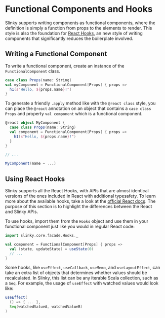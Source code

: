 # Functional Components and Hooks
Slinky supports writing components as functional components, where the definition is simply a function from props to the elements to render. This style is also the foundation for [React Hooks](https://reactjs.org/docs/hooks-intro.html), an new style of writing components that significantly reduces the boilerplate involved.

## Writing a Functional Component
To write a functional component, create an instance of the `FunctionalComponent` class.

```scala
case class Props(name: String)
val myComponent = FunctionalComponent[Props] { props =>
  h1(s"Hello, ${props.name}!")
}
```

To generate a friendly `.apply` method like with the `@react class` style, you can place the `@react` annotation on an object that contains a `case class Props` and property `val component` which is a functional component.

```scala
@react object MyComponent {
  case class Props(name: String)
  val component = FunctionalComponent[Props] { props =>
    h1(s"Hello, ${props.name}!")
  }
}

// ...

MyComponent(name = ...)
```

## Using React Hooks
Slinky supports all the React Hooks, with APIs that are almost identical versions of the ones included in React with additional typesafety. To learn more about the available hooks, take a look at the [official React docs](https://reactjs.org/docs/hooks-intro.html). The purpose of this section is to highlight the differences between the React and Slinky APIs.

To use hooks, import them from the `Hooks` object and use them in your functional component just like you would in regular React code:

```scala
import slinky.core.facade.Hooks._

val component = FunctionalComponent[Props] { props =>
  val (state, updateState) = useState(0)
  // ...
}
```

Some hooks, like `useEffect`, `useCallback`, `useMemo`, and `useLayoutEffect`, can take an extra list of objects that determines whether values should be recalculated. In Slinky, this list can be any iterable Scala collection, such as a `Seq`. For example, the usage of `useEffect` with watched values would look like:

```scala
useEffect(
  () => { ... },
  Seq(watchedValueA, watchedValueB)
)
```
